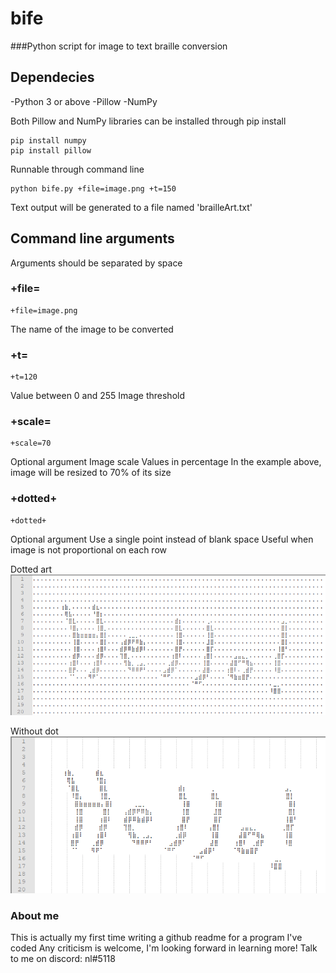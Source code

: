 # bife
###Python script for image to text braille conversion

## Dependecies
-Python 3 or above
-Pillow
-NumPy

Both Pillow and NumPy libraries can be installed through pip install
```
pip install numpy
pip install pillow
```

Runnable through command line
```
python bife.py +file=image.png +t=150
```
Text output will be generated to a file named 'brailleArt.txt'

## Command line arguments
Arguments should be separated by space

### +file=
```
+file=image.png
```
The name of the image to be converted

### +t=
```
+t=120
```
Value between 0 and 255
Image threshold

### +scale=
```
+scale=70
```
Optional argument
Image scale
Values in percentage
In the example above, image will be resized to 70% of its size

### +dotted+
```
+dotted+
```
Optional argument
Use a single point instead of blank space
Useful when image is not proportional on each row

Dotted art
![Dotted](https://github.com/SupNL/bife/blob/master/images/dotted.png)

Without dot
![Non-Dotted](https://github.com/SupNL/bife/blob/master/images/non_dotted.png)

### About me
This is actually my first time writing a github readme for a program I've coded
Any criticism is welcome, I'm looking forward in learning more!
Talk to me on discord: nl#5118
